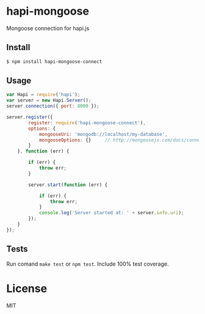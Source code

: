 # hapi-mongoose

Mongoose connection for hapi.js

## Install

```bash
$ npm install hapi-mongoose-connect
```

## Usage

```javascript
var Hapi = require('hapi');
var server = new Hapi.Server();
server.connection({ port: 8000 });

server.register({
		register: require('hapi-mongoose-connect'),
		options: {
			mongooseUri: 'mongodb://localhost/my-database',
			mongooseOptions: {}		// http://mongoosejs.com/docs/connections.html
		}
	}, function (err) {

    	if (err) {
    		throw err;
    	}

    	server.start(function (err) {

    	    if (err) {
    	        throw err;
    	    }
    	    console.log('Server started at: ' + server.info.uri);
    	});
    }
});
```

## Tests
Run comand `make test` or `npm test`. Include 100% test coverage.

# License
MIT
